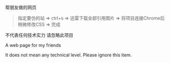 帮朋友做的网页

> 指定要仿的站 => ctrl+s => 迅雷下载全部引用图片 => 将项目连接Chrome后稍微修改CSS => 完成

不代表任何技术实力 请忽略此项目

A web page for my friends

It does not mean any technical level. Please ignore this item.